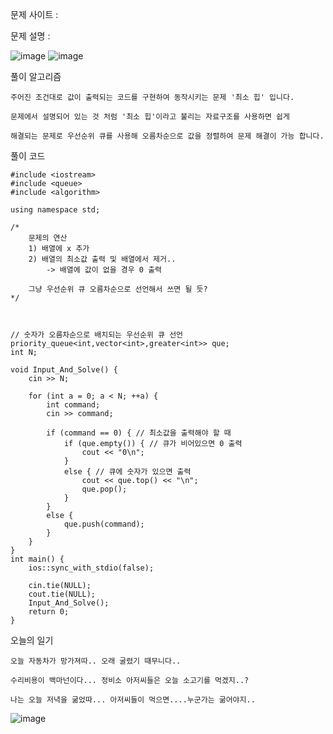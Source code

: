 문제 사이트 :

문제 설명 :

![image](https://github.com/user-attachments/assets/e146166a-2b1f-433b-85e8-838027b720a3)
![image](https://github.com/user-attachments/assets/e3e375e5-db04-4fdb-9254-98c7910c6b8b)

풀이 알고리즘

    주어진 조건대로 값이 출력되는 코드를 구현하여 동작시키는 문제 '최소 힙' 입니다.

    문제에서 설명되어 있는 것 처럼 '최소 힙'이라고 불리는 자료구조를 사용하면 쉽게

    해결되는 문제로 우선순위 큐를 사용해 오름차순으로 값을 정렬하여 문제 해결이 가능 합니다.

풀이 코드

    #include <iostream>
    #include <queue>
    #include <algorithm>
    
    using namespace std;
    
    /*
        문제의 연산
        1) 배열에 x 추가
        2) 배열의 최소값 출력 및 배열에서 제거..
            -> 배열에 값이 없을 경우 0 출력
    
        그냥 우선순위 큐 오름차순으로 선언해서 쓰면 될 듯?
    */
    
    
    
    // 숫자가 오름차순으로 배치되는 우선순위 큐 선언
    priority_queue<int,vector<int>,greater<int>> que;
    int N;
    
    void Input_And_Solve() {
        cin >> N;
    
        for (int a = 0; a < N; ++a) {
            int command;
            cin >> command;
    
            if (command == 0) { // 최소값을 출력해야 할 때
                if (que.empty()) { // 큐가 비어있으면 0 출력
                    cout << "0\n";
                }
                else { // 큐에 숫자가 있으면 출력
                    cout << que.top() << "\n";
                    que.pop();
                }
            }
            else {
                que.push(command);
            }
        }
    }
    int main() {
        ios::sync_with_stdio(false);
    
        cin.tie(NULL);
        cout.tie(NULL);
        Input_And_Solve();
        return 0;
    }

오늘의 일기

    오늘 자동차가 망가져따.. 오래 굴렸기 때무니다..

    수리비용이 백마넌이다... 정비소 아저씨들은 오늘 소고기를 먹겠지..?

    나는 오늘 저녁을 굶었따... 아저씨들이 먹으면....누군가는 굶어야지..

![image](https://github.com/user-attachments/assets/8efc65ac-314a-44d8-8551-79c9e1f37135)
